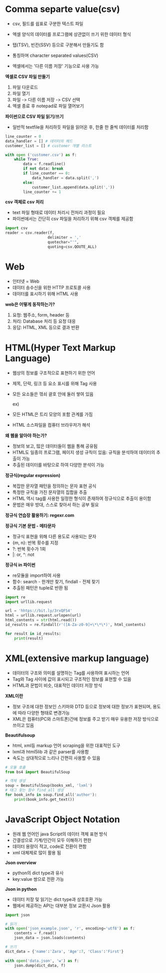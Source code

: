 # Comma separte value(csv)

- csv, 필드를 쉽표로 구분한 텍스트 파일
- 엑셀 양식의 데이터를 프로그램에 상관없이 쓰기 위한 데이터 형식
- 탭(TSV), 빈칸(SSV) 등으로 구분해서 만들기도 함

- 통칭하며 character separated values(CSV)
- 엑셀에서는 '다른 이름 저장' 기능으로 사용 가능



__엑셀로 CSV 파일 만들기__

1) 파일 다운로드
2) 파일 열기
3) 파일 -> 다른 이름 저장 -> CSV 선택
4) 엑셀 종료 후 notepad로 파일 열어보기



__파이썬으로 CSV 파일 읽기/쓰기__

- 일반적 textfile을 처리하듯 파일을 읽어온 후, 한줄 한 줄씩 데이터를 처리함

```python
line_counter = 0
data_handler = [] # 데이터의 헤드
customer_list = [] # customer 개별 리스트

with open ('customer.csv') as f:
    while True:
        data = f.readline()
        if not data: break
        if line_counter == 0:
            data_handler = data.split(',')
        else:
            customer_list.append(data.split(','))
        line_counter += 1
```



__csv 객체로 csv 처리__

- text 파일 형태로 데이터 처리시 전처리 과정이 필요
- 파이썬에서는 간단히 csv 파일을 처리하기 위해 csv 객체를 제공함

```python
import csv
reader = csv.reader(f,
                   delimiter = ','
                   quotechar="'",
                   quoting=csv.QOUTE_ALL)
```



# Web

- 인터넷 = Web
- 데이터 송수신을 위한 HTTP 프로토콜 사용
- 데이터를 표시하기 위해 HTML 사용



__web은 어떻게 동작하는가?__

1. 요청: 웹주소, form, header 등
2. 처리: Database 처리 등 요청 대응
3. 응답: HTML, XML 등으로 결과 반환



# HTML(Hyper Text Markup Language)

- 웹상의 정보를 구조적으로 표현하기 위한 언어

- 제목, 단락, 링크 등 요소 표시를 위해 Tag 사용

- 모든 요소들은 꺾쇠 괄호 안에 둘러 쌓여 있음

  ex) <title> Hello, World</title>

- 모든 HTML은 트리 모양의 포함 관계를 가짐

- HTML 소스파일을 컴퓨터 브라우저가 해석



__왜 웹을 알아야 하는가?__

- 정보의 보고, 많은 데이터들이 웹을 통해 공유됨
- HTML도 일종의 프로그램, 페이지 생성 규칙이 있음: 규칙을 분석하여 데이터의 추출이 가능
- 추출된 데이터를 바탕으로 하여 다양한 분석이 가능



__정규식(regular expression)__

- 복잡한 문자열 패턴을 정의하는 문자 표현 공식
- 특정한 규칙을 가진 문자열의 집합을 추출
- HTML 역시 tag를 사용한 일정한 형식이 존재하여 정규식으로 추출이 용이함
- 문법은 매우 방대, 스스로 찾아서 하는 공부 필요

__정규식 연습장 활용하기: regexr.com__

 

__정규식 기본 문법 - 메타문자__

- 정규식 표현을 위해 다른 용도로 사용되는 문자
- {m, n}: 반복 횟수를 지정
- ?: 반복 횟수가 1회
- |: or, ^: not



__정규식 in 파이썬__

- re모듈을 import하여 사용
- 함수: search - 한개만 찾기, findall - 전체 찾기
- 추출된 패턴은 tuple로 반환 됨

```python
import re
import urllib.request

url = 'hhtps://bit.ly/3rxQFS4'
html = urllib.request.urlopen(url)
html_contents = str(html.read())
id_results = re.findall(r'([A-Za-z0-9]+\*\*\*)', html_contents)

for result in id_results:
    print(result)
```



# XML(extensive markup language)

- 데이터의 구조와 의미를 설명하는 Tag를 사용하여 표시하는 언어
- Tag와 Tag 사이에 값이 표시되고 구조적인 정보를 표현할 수 있음
- HTML과 문법이 비슷, 대표적인 데이터 저장 방식



__XML이란__

- 정보 구조에 대한 정보인 스키마와 DTD 등으로 정보에 대한 정보가 표현되며, 용도에 따라 다양한 형태로 변경가능
- XML은 컴퓨터(PC와 스마트폰)간에 정보를 주고 받기 매우 유용한 저장 방식으로 쓰이고 있음



__Beautifulsoup__

- html, xml등 markup 언어 scraping을 위한 대표적인 도구
- lxml과 html5lib 과 같은 parser를 사용함
- 속도는 상대적으로 느리나 간편히 사용할 수 있음

```python
# 모듈 호출
from bs4 import BeautifulSoup

# 객체 생성
soup = BeautifulSoup(books_xml, 'lxml')
# 태그 찾는 함수 find_all 생성
for book_info in soup.find_all('author'):
    print(book_info.get_text())
```



# JavaScript Object Notation

- 원래 웹 언어인 java Script의 데이터 객체 표현 방식
- 간결성으로 기계/인간이 모두 이해하기 편한
- 데이터 용량이 적고, code로 전환이 편함
- xml 대체제로 많이 활용 됨



__Json overview__

- python의 dict type과 유사
- key:value 쌍으로 전환 가능



__Json in python__

- 데이터 저장 및 읽기는 dict type과 상호호환 가능
- 웹에서 제공하는 API는 대부분 정보 교환시 Json 활용



```python
import json

# 읽기
with open('json_example.json', 'r', encoding='utf8') as f:
    contents = f.read()
    json_data = json.loads(contents)

# 쓰기
dict_data = {'name':'Zara', 'Age':7, 'Class':'First'}
    
with open('data.json', 'w') as f:
    json.dump(dict_data, f)
```

